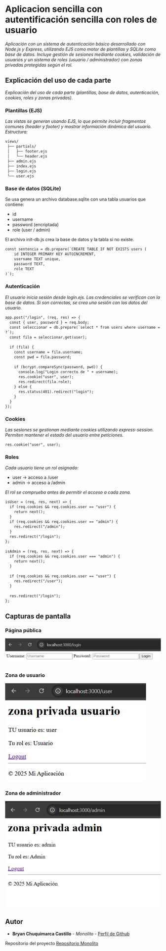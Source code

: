 # Aplicacion sencilla con autentificación sencilla con roles de usuario

_Aplicación con un sistema de autenticación básico desarrollado con Node.js y Express, utilizando EJS como motor de plantillas y SQLite como base de datos._
_Incluye gestión de sesiones mediante cookies, validación de usuarios y un sistema de roles (usuario / administrador) con zonas privadas protegidas según el rol._

## Explicación del uso de cada parte

_Explicación del uso de cada parte (plantillas, base de datos, autenticación, cookies, roles y zonas privadas)._

### Plantillas (EJS)

_Las vistas se generan usando EJS, lo que permite incluir fragmentos comunes (header y footer) y mostrar información dinámica del usuario._
_Estructura:_

```
views/
 ├── partials/
 │   ├── footer.ejs
 │   └── header.ejs
 ├── admin.ejs
 ├── index.ejs
 ├── login.ejs
 └── user.ejs
```

### Base de datos (SQLite)

Se usa genera un archivo database.sqlite con una tabla usuarios que contiene:

- id
- username
- password (encriptada)
- role (user / admin)

El archivo init-db.js crea la base de datos y la tabla si no existe.

```
const sentencia = db.prepare(`CREATE TABLE IF NOT EXISTS users (
    id INTEGER PRIMARY KEY AUTOINCREMENT,
    username TEXT unique,
    password TEXT,
    role TEXT
)`);
```

### Autenticación

_El usuario inicia sesión desde login.ejs.
Las credenciales se verifican con la base de datos.
Si son correctas, se crea una sesión con los datos del usuario._

```
app.post("/login", (req, res) => {
  const { user, password } = req.body;
  const seleccionar = db.prepare(`select * from users where username = ?`);
  const fila = seleccionar.get(user);

  if (fila) {
    const username = fila.username;
    const pwd = fila.password;

    if (bcrypt.compareSync(password, pwd)) {
      console.log("Login correcto de " + username);
      res.cookie("user", user);
      res.redirect(fila.role);
    } else {
      res.status(401).redirect("login");
    }
  }
});
```

### Cookies

_Las sesiones se gestionan mediante cookies utilizando express-session._
_Permiten mantener el estado del usuario entre peticiones._

```
res.cookie("user", user);
```

### Roles

_Cada usuario tiene un rol asignado:_

- user → acceso a /user
- admin → acceso a /admin

_El rol se comprueba antes de permitir el acceso a cada zona._

```
isUser = (req, res, next) => {
  if (req.cookies && req.cookies.user == "user") {
    return next();
  }
  if (req.cookies && req.cookies.user == "admin") {
    res.redirect("/admin");
  }
  res.redirect("/login");
};

isAdmin = (req, res, next) => {
  if (req.cookies && req.cookies.user === "admin") {
    return next();
  }

  if (req.cookies && req.cookies.user == "user") {
    res.redirect("/user");
  }

  res.redirect("/login");
};
```

## Capturas de pantalla

### Página pública

![Página principal](/screenshots/login.png)

### Zona de usuario

![Zona usuario](/screenshots/user.png)

### Zona de administrador

![Zona admin](/screenshots/admin.png)

## Autor

- **Bryan Chuquimarca Castillo** - _Monolito_ - [Perfil de Github](https://github.com/BryanJChuquimarca)

Repositorio del proyecto [Repositorio Monolito](https://github.com/BryanJChuquimarca/monolito)
